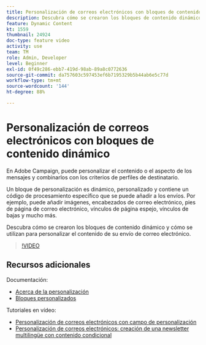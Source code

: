 ```yaml
---
title: Personalización de correos electrónicos con bloques de contenido dinámico
description: Descubra cómo se crearon los bloques de contenido dinámico y cómo se utilizan para personalizar el contenido de su envío de correo electrónico.
feature: Dynamic Content
kt: 1559
thumbnail: 24924
doc-type: feature video
activity: use
team: TM
role: Admin, Developer
level: Beginner
exl-id: 0f49c286-ebb7-419d-98ab-89a8c0772636
source-git-commit: da757603c597453ef6b7195329b5b44ab6e5c77d
workflow-type: tm+mt
source-wordcount: '144'
ht-degree: 88%

---
```



# Personalización de correos electrónicos con bloques de contenido dinámico

En Adobe Campaign, puede personalizar el contenido o el aspecto de los mensajes y combinarlos con los criterios de perfiles de destinatario.

Un bloque de personalización es dinámico, personalizado y contiene un código de procesamiento específico que se puede añadir a los envíos. Por ejemplo, puede añadir imágenes, encabezados de correo electrónico, pies de página de correo electrónico, vínculos de página espejo, vínculos de bajas y mucho más.

Descubra cómo se crearon los bloques de contenido dinámico y cómo se utilizan para personalizar el contenido de su envío de correo electrónico.


>[!VIDEO](https://video.tv.adobe.com/v/24924?quality=12)

## Recursos adicionales

Documentación:

* [Acerca de la personalización](https://experienceleague.adobe.com/docs/campaign-classic/using/sending-messages/personalizing-deliveries/about-personalization.html)
* [Bloques personalizados](https://experienceleague.adobe.com/docs/campaign-classic/using/sending-messages/personalizing-deliveries/personalization-blocks.html)

Tutoriales en vídeo:

* [Personalización de correos electrónicos con campo de personalización](/help/sending-messages/email-channel/personalizing-emails-using-personalization-fields.md)
* [Personalización de correos electrónicos: creación de una newsletter multilingüe con contenido condicional](/help/sending-messages/email-channel/personalizing-emails-create-a-multi-lingual-newsletter-using-conditional-content.md)
